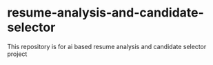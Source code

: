 # resume-analysis-and-candidate-selector
This repository is for ai based resume analysis and candidate selector project 
